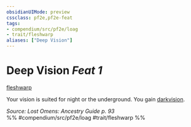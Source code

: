 ```yaml
---
obsidianUIMode: preview
cssclass: pf2e,pf2e-feat
tags:
- compendium/src/pf2e/loag
- trait/fleshwarp
aliases: ["Deep Vision"]
---
```

# Deep Vision  *Feat 1*  
[fleshwarp](fleshwarp-loag.md "Fleshwarp Ancestry & Heritage Trait")  


Your vision is suited for night or the underground. You gain [darkvision](Reference/Rules/Abilities/darkvision.md).

*Source: Lost Omens: Ancestry Guide p. 93*  
%% #compendium/src/pf2e/loag #trait/fleshwarp %%